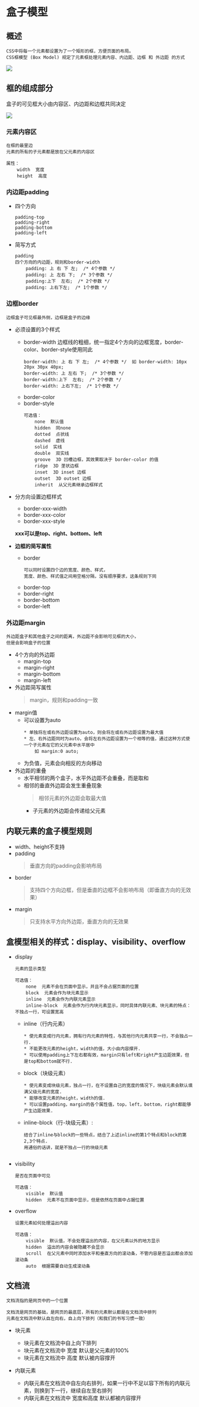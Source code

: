 盒子模型
==

## 概述
```text
CSS中将每一个元素都设置为了一个矩形的框，方便页面的布局。
CSS框模型 (Box Model) 规定了元素框处理元素内容、内边距、边框 和 外边距 的方式
```
![](../images/html布局.png)  

## 框的组成部分
盒子的可见框大小由内容区、内边距和边框共同决定

![](../images/css/框模型.png)  


### 元素内容区
```text
在框的最里边
元素的所有的子元素都是放在父元素的内容区

属性：
    width  宽度
    height  高度
```

### 内边距padding
* 四个方向
    ```text
    padding-top
    padding-right
    padding-bottom
    padding-left
    ```
* 简写方式
    ```text
    padding
    四个方向的内边距，规则和border-width
        padding: 上 右 下 左;  /* 4个参数 */
        padding: 上 左右 下;  /* 3个参数 */
        padding:上下  左右;  /* 2个参数 */
        padding: 上右下左;  /* 1个参数 */
    ```
    
### 边框border
```text
边框盒子可见框最外侧，边框是盒子的边缘
```
* 必须设置的3个样式
    * border-width  边框线的粗细，统一指定4个方向的边框宽度，border-color、border-style使用同此
        ```text
        border-width: 上 右 下 左;  /* 4个参数 */  如 border-width: 10px 20px 30px 40px;
        border-width: 上 左右 下;  /* 3个参数 */
        border-width:上下  左右;  /* 2个参数 */
        border-width: 上右下左;  /* 1个参数 */
        ```
    * border-color
    * border-style
        ```text
        可选值：
            none  默认值
            hidden  同none
            dotted  点状线
            dashed  虚线
            solid  实线
            double  双实线
            groove  3D 凹槽边框，其效果取决于 border-color 的值
            ridge  3D 垄状边框
            inset  3D inset 边框
            outset  3D outset 边框
            inherit  从父元素继承边框样式
        ```
* 分方向设置边框样式
    * border-xxx-width
    * border-xxx-color
    * border-xxx-style
    
    **xxx可以是top、right、bottom、left**
* **边框的简写属性**
    * border
        ```text
        可以同时设置四个边的宽度、颜色、样式，
        宽度、颜色、样式值之间用空格分隔，没有顺序要求，这条规则下同
        ```
    * border-top
    * border-right
    * border-bottom
    * border-left
    
### 外边距margin
```text
外边距盒子和其他盒子之间的距离，外边距不会影响可见框的大小，
但是会影响盒子的位置
```
* 4个方向的外边距
    * margin-top
    * margin-right
    * margin-bottom
    * margin-left
* 外边距简写属性
    >margin，规则和padding一致
* margin值
    * 可以设置为auto
        ```text
        * 单独将左或右外边距设置为auto，则会将左或右外边距设置为最大值
        * 左、右外边距同时为auto，会将左右外边距设置为一个相等的值，通过这种方式使一个子元素在它的父元素中水平居中
            如 margin:0 auto;
        ```
    * 为负值，元素会向相反的方向移动
* 外边距的重叠
    * 水平相邻的两个盒子，水平外边距不会重叠，而是取和
    * 相邻的垂直外边距会发生重叠现象
        >相邻元素的外边距会取最大值
        * 子元素的外边距会传递给父元素

## 内联元素的盒子模型规则
* width、height不支持
* padding
    >垂直方向的padding会影响布局
* border
    >支持四个方向边框，但是垂直的边框不会影响布局（即垂直方向的无效果）
* margin
    >只支持水平方向外边距，垂直方向的无效果
    
## 盒模型相关的样式：display、visibility、overflow
* display
    ```text
    元素的显示类型
    
    可选值：
        none  元素不会在页面中显示，并且不会占据页面的位置
        block  元素会作为块元素显示
        inline  元素会作为内联元素显示
        inline-block  元素会作为行内块元素显示，同时具体内联元素、块元素的特点：不独占一行，可设置宽高
    ```
    * inline（行内元素）
        ```text
        * 使元素变成行内元素，拥有行内元素的特性，与其他行内元素共享一行，不会独占一行. 
        * 不能更改元素的height，width的值，大小由内容撑开. 
        * 可以使用padding上下左右都有效，margin只有left和right产生边距效果，但是top和bottom就不行.
        ```
    
    * block（块级元素）
        ```text
        * 使元素变成块级元素，独占一行，在不设置自己的宽度的情况下，块级元素会默认填满父级元素的宽度. 
        * 能够改变元素的height，width的值. 
        * 可以设置padding，margin的各个属性值，top，left，bottom，right都能够产生边距效果.
        ```
    
    * inline-block（行-块级元素）:
        ```text
        结合了inline与block的一些特点，结合了上述inline的第1个特点和block的第2,3个特点.
        用通俗的话讲，就是不独占一行的块级元素
    ```
    
* visibility
    ```text
    是否在页面中可见
    
    可选值：
        visible  默认值
        hidden  元素不在页面中显示，但是依然在页面中占据位置
    ```
* overflow
    ```text
    设置元素如何处理溢出内容
    
    可选值：
        visible  默认值，不会处理溢出的内容，在父元素以外的地方显示
        hidden  溢出的内容会被隐藏不会显示
        scroll  在父元素中同时添加水平和垂直方向的滚动条，不管内容是否溢出都会添加滚动条
        auto  根据需要自动生成滚动条
    ```

## 文档流
```text
文档流指的是网页中的一个位置

文档流是网页的基础，是网页的最底层，所有的元素默认都是在文档流中排列
元素在文档流中默认自左向右，自上向下排列（和我们的书写习惯一致）

```

* 块元素
    * 块元素在文档流中自上向下排列
    * 块元素在文档流中 宽度 默认是父元素的100%
    * 块元素在文档流中 高度 默认被内容撑开
    
* 内联元素
    * 内联元素在文档流中自左向右排列，如果一行中不足以容下所有的内联元素，则换到下一行，继续自左至右排列
    * 内联元素在文档流中 宽度和高度 默认都被内容撑开